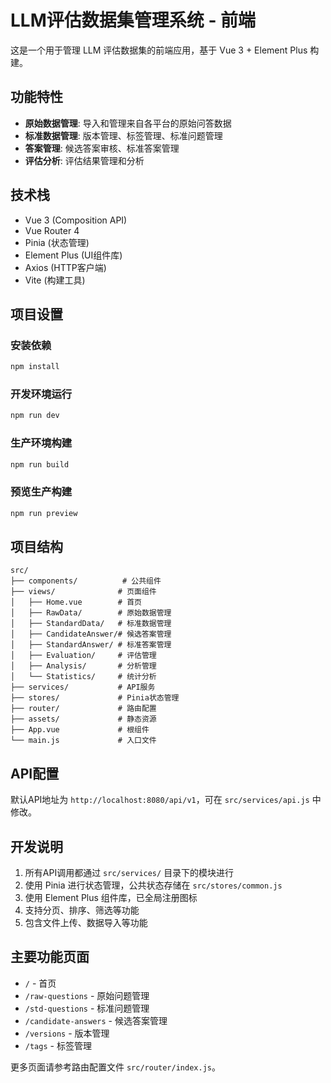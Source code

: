# LLM评估数据集管理系统 - 前端

这是一个用于管理 LLM 评估数据集的前端应用，基于 Vue 3 + Element Plus 构建。

## 功能特性

- **原始数据管理**: 导入和管理来自各平台的原始问答数据
- **标准数据管理**: 版本管理、标签管理、标准问题管理
- **答案管理**: 候选答案审核、标准答案管理
- **评估分析**: 评估结果管理和分析

## 技术栈

- Vue 3 (Composition API)
- Vue Router 4
- Pinia (状态管理)
- Element Plus (UI组件库)
- Axios (HTTP客户端)
- Vite (构建工具)

## 项目设置

### 安装依赖

```bash
npm install
```

### 开发环境运行

```bash
npm run dev
```

### 生产环境构建

```bash
npm run build
```

### 预览生产构建

```bash
npm run preview
```

## 项目结构

```
src/
├── components/          # 公共组件
├── views/              # 页面组件
│   ├── Home.vue        # 首页
│   ├── RawData/        # 原始数据管理
│   ├── StandardData/   # 标准数据管理
│   ├── CandidateAnswer/# 候选答案管理
│   ├── StandardAnswer/ # 标准答案管理
│   ├── Evaluation/     # 评估管理
│   ├── Analysis/       # 分析管理
│   └── Statistics/     # 统计分析
├── services/           # API服务
├── stores/             # Pinia状态管理
├── router/             # 路由配置
├── assets/             # 静态资源
├── App.vue             # 根组件
└── main.js             # 入口文件
```

## API配置

默认API地址为 `http://localhost:8080/api/v1`，可在 `src/services/api.js` 中修改。

## 开发说明

1. 所有API调用都通过 `src/services/` 目录下的模块进行
2. 使用 Pinia 进行状态管理，公共状态存储在 `src/stores/common.js`
3. 使用 Element Plus 组件库，已全局注册图标
4. 支持分页、排序、筛选等功能
5. 包含文件上传、数据导入等功能

## 主要功能页面

- `/` - 首页
- `/raw-questions` - 原始问题管理
- `/std-questions` - 标准问题管理
- `/candidate-answers` - 候选答案管理
- `/versions` - 版本管理
- `/tags` - 标签管理

更多页面请参考路由配置文件 `src/router/index.js`。
